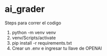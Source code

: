 # ai_grader
Steps para correr el codigo
1) python -m venv venv
2) venv/Scripts/activate
3) pip install -r requirements.txt
4) Crear un .env e ingresar tu llave de OPENAI

